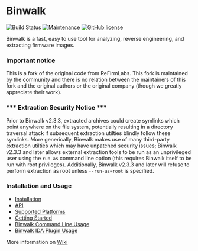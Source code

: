 # Binwalk

![Build Status](https://github.com/OSPG/binwalk/actions/workflows/test.yml/badge.svg)
[![Maintenance](https://img.shields.io/badge/Maintained%3F-yes-green.svg)](https://GitHub.com/OSPG/binwalk/graphs/commit-activity)
[![GitHub license](https://img.shields.io/github/license/OSPG/binwalk.svg)](https://github.com/OSPG/binwalk/blob/master/LICENSE)

Binwalk is a fast, easy to use tool for analyzing, reverse engineering, and extracting firmware images.

### Important notice

This is a fork of the original code from ReFirmLabs. This fork is maintained by the community and there is no relation between the maintainers of this fork and the original authors or the original company (though we greatly appreciate their work). 


### *** Extraction Security Notice ***

Prior to Binwalk v2.3.3, extracted archives could create symlinks which point anywhere on the file system, potentially resulting in a directory traversal attack if subsequent extraction utilties blindly follow these symlinks. More generically, Binwalk makes use of many third-party extraction utilties which may have unpatched security issues; Binwalk v2.3.3 and later allows external extraction tools to be run as an unprivileged user using the `run-as` command line option (this requires Binwalk itself to be run with root privileges). Additionally, Binwalk v2.3.3 and later will refuse to perform extraction as root unless `--run-as=root` is specified.

### Installation and Usage

* [Installation](./INSTALL.md)
* [API](./API.md)
* [Supported Platforms](https://github.com/OSPG/binwalk/wiki/Supported-Platforms)
* [Getting Started](https://github.com/OSPG/binwalk/wiki/Quick-Start-Guide)
* [Binwalk Command Line Usage](https://github.com/OSPG/binwalk/wiki/Usage)
* [Binwalk IDA Plugin Usage](https://github.com/OSPG/binwalk/wiki/Creating-Custom-Plugins)

More information on [Wiki](https://github.com/OSPG/binwalk/wiki)
